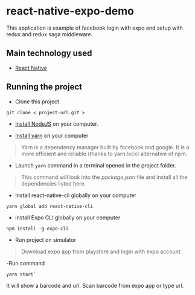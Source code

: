 # react-native-expo-demo
This application is example of facebook login with expo and setup with redux and redux saga middleware.

## Main technology used
- [React Native](https://github.com/facebook/react-native)

## Running the project
- Clone this project
```
git clone < project-url.git >
```

- [Install NodeJS](https://nodejs.org/en/) on your computer.

- [Install yarn](https://yarnpkg.com/en/docs/install) on your computer
> Yarn is a dependency manager built by facebook and google. It is a more efficient and reliable (thanks to yarn.lock) alternative of npm.

- Launch ``` yarn ``` command in a terminal opened in the project folder.
> This command will look into the *package.json* file and install all the dependencies listed here.

- Install react-native-cli globally on your computer
```
yarn global add react-native-cli
```

- install Expo CLI globally on your computer
```
npm install -g expo-cli
```

- Run project on simulator
 > Download expo app from playstore and login with expo account.
 
 -Run command
```
yarn start`
```
It will show a barcode and url. Scan barcode from expo app or type url.
